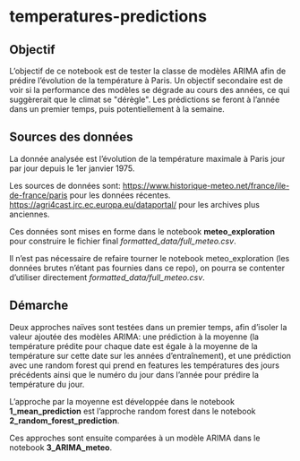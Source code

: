 # temperatures-predictions

## Objectif

L’objectif de ce notebook est de tester la classe de modèles ARIMA afin de prédire l’évolution de la température à Paris. Un objectif secondaire est de voir si la performance des modèles se dégrade au cours des années, ce qui suggèrerait que le climat se "dérègle".
Les prédictions se feront à l’année dans un premier temps, puis potentiellement à la semaine.

## Sources des données

La donnée analysée est l’évolution de la température maximale à Paris jour par jour depuis le 1er janvier 1975.

Les sources de données sont:
https://www.historique-meteo.net/france/ile-de-france/paris pour les données récentes.
https://agri4cast.jrc.ec.europa.eu/dataportal/ pour les archives plus anciennes.

Ces données sont mises en forme dans le notebook **meteo_exploration** pour construire le fichier final *formatted_data/full_meteo.csv*.

Il n’est pas nécessaire de refaire tourner le notebook meteo_exploration (les données brutes n’étant pas fournies dans ce repo), on pourra se contenter d’utiliser directement *formatted_data/full_meteo.csv*.

## Démarche

Deux approches naïves sont testées dans un premier temps, afin d’isoler la valeur ajoutée des modèles ARIMA: une prédiction à la moyenne (la température prédite pour chaque date est égale à la moyenne de la température sur cette date sur les années d’entraînement), et une prédiction avec une random forest qui prend en features les températures des jours précédents ainsi que le numéro du jour dans l’année pour prédire la température du jour.

L’approche par la moyenne est développée dans le notebook **1_mean_prediction** est l’approche random forest dans le notebook **2_random_forest_prediction**.

Ces approches sont ensuite comparées à un modèle ARIMA dans le notebook **3_ARIMA_meteo**.